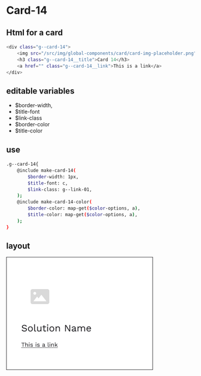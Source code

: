# Card-14

## Html for a card

```sh
<div class="g--card-14">
    <img src="/src/img/global-components/card/card-img-placeholder.png" alt="" class="g--card-14__media">
    <h3 class="g--card-14__title">Card 14</h3>
    <a href="" class="g--card-14__link">This is a link</a>
</div>
```

## editable variables
- $border-width,   
- $title-font
- $link-class
- $border-color
- $title-color

## use
```sh
.g--card-14{
    @include make-card-14(
        $border-width: 1px,    
        $title-font: c,
        $link-class: g--link-01,
    );
    @include make-card-14-color(
        $border-color: map-get($color-options, a),
        $title-color: map-get($color-options, a),
    );
}
```

## layout
![alt text][card-14]

[card-14]: /src/img/global-components/card/card-14.png 